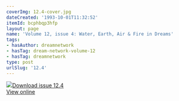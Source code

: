 ```yaml
---
coverImg: 12.4-cover.jpg
dateCreated: '1993-10-01T11:32:52'
itemId: bcphbqp3hfp
layout: page
name: 'Volume 12, issue 4: Water, Earth, Air & Fire in Dreams'
tags:
- hasAuthor: dreamnetwork
- hasTag: dream-network-volume-12
- hasTag: dreamnetwork
type: post
urlSlug: '12.4'
---
```

<img class="card-journal-img" src="../images/12.4-rect.jpg"/><a href="../files/pdfs/Volume_12/12.4-Dream-Network_Volume-12_No-4.pdf" download="">Download issue 12.4</a><br><a href="../files/pdfs/Volume_12/12.4-Dream-Network_Volume-12_No-4.pdf">View online</a>